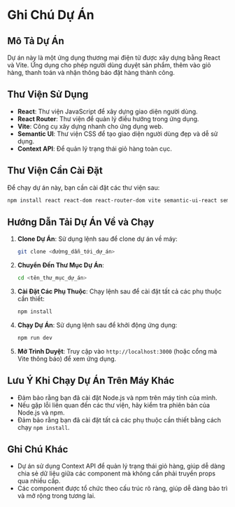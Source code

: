# Ghi Chú Dự Án

## Mô Tả Dự Án

Dự án này là một ứng dụng thương mại điện tử được xây dựng bằng React và Vite. Ứng dụng cho phép người dùng duyệt sản phẩm, thêm vào giỏ hàng, thanh toán và nhận thông báo đặt hàng thành công.

## Thư Viện Sử Dụng

- **React**: Thư viện JavaScript để xây dựng giao diện người dùng.
- **React Router**: Thư viện để quản lý điều hướng trong ứng dụng.
- **Vite**: Công cụ xây dựng nhanh cho ứng dụng web.
- **Semantic UI**: Thư viện CSS để tạo giao diện người dùng đẹp và dễ sử dụng.
- **Context API**: Để quản lý trạng thái giỏ hàng toàn cục.

## Thư Viện Cần Cài Đặt

Để chạy dự án này, bạn cần cài đặt các thư viện sau:

```bash
npm install react react-dom react-router-dom vite semantic-ui-react semantic-ui-css
```

## Hướng Dẫn Tải Dự Án Về và Chạy

1. **Clone Dự Án**: Sử dụng lệnh sau để clone dự án về máy:
   ```bash
   git clone <đường_dẫn_tới_dự_án>
   ```

2. **Chuyển Đến Thư Mục Dự Án**:
   ```bash
   cd <tên_thư_mục_dự_án>
   ```

3. **Cài Đặt Các Phụ Thuộc**: Chạy lệnh sau để cài đặt tất cả các phụ thuộc cần thiết:
   ```bash
   npm install
   ```

4. **Chạy Dự Án**: Sử dụng lệnh sau để khởi động ứng dụng:
   ```bash
   npm run dev
   ```

5. **Mở Trình Duyệt**: Truy cập vào `http://localhost:3000` (hoặc cổng mà Vite thông báo) để xem ứng dụng.

## Lưu Ý Khi Chạy Dự Án Trên Máy Khác

- Đảm bảo rằng bạn đã cài đặt Node.js và npm trên máy tính của mình.
- Nếu gặp lỗi liên quan đến các thư viện, hãy kiểm tra phiên bản của Node.js và npm.
- Đảm bảo rằng bạn đã cài đặt tất cả các phụ thuộc cần thiết bằng cách chạy `npm install`.

## Ghi Chú Khác

- Dự án sử dụng Context API để quản lý trạng thái giỏ hàng, giúp dễ dàng chia sẻ dữ liệu giữa các component mà không cần phải truyền props qua nhiều cấp.
- Các component được tổ chức theo cấu trúc rõ ràng, giúp dễ dàng bảo trì và mở rộng trong tương lai.

